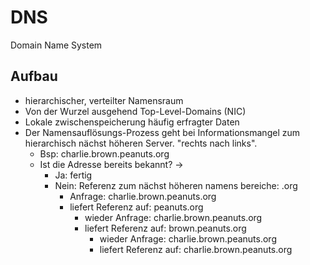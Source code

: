 # DNS 

Domain Name System

## Aufbau

- hierarchischer, verteilter Namensraum 
- Von der Wurzel ausgehend Top-Level-Domains (NIC)
- Lokale zwischenspeicherung häufig erfragter Daten
- Der Namensauflösungs-Prozess geht bei Informationsmangel zum hierarchisch nächst höheren Server. "rechts nach links".  
  - Bsp: charlie.brown.peanuts.org
  - Ist die Adresse bereits bekannt? -> 
      - Ja: fertig
      - Nein: Referenz zum nächst höheren namens bereiche: .org
          - Anfrage: charlie.brown.peanuts.org
          - liefert Referenz auf: peanuts.org
              - wieder Anfrage: charlie.brown.peanuts.org
              - liefert Referenz auf: brown.peanuts.org
                  - wieder Anfrage: charlie.brown.peanuts.org
                  - liefert Referenz auf: charlie.brown.peanuts.org